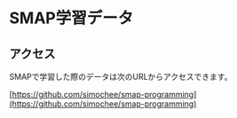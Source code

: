 # SMAP学習データ

## アクセス

SMAPで学習した際のデータは次のURLからアクセスできます。

[https://github.com/simochee/smap-programming](https://github.com/simochee/smap-programming)